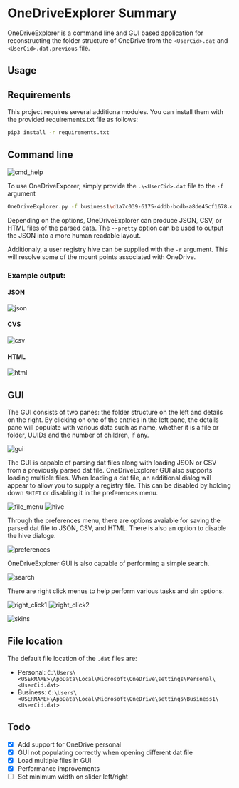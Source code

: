# OneDriveExplorer Summary

OneDriveExplorer is a command line and GUI based application for reconstructing the folder structure of OneDrive from the `<UserCid>.dat` and `<UserCid>.dat.previous` file.

## Usage

## Requirements

This project requires several additiona modules. You can install them with the provided requirements.txt file as follows:

```bash
pip3 install -r requirements.txt
```

## Command line

![cmd_help](./Images/cmd_help.png)

To use OneDriveExporer, simply provide the `.\<UserCid>.dat` file to the `-f` argument

```bash
OneDriveExplorer.py -f business1\d1a7c039-6175-4ddb-bcdb-a8de45cf1678.dat
```

Depending on the options, OneDriveExplorer can produce JSON, CSV, or HTML files of the parsed data. The `--pretty` option can be used to output the JSON into a more human readable layout.

Additionaly, a user registry hive can be supplied with the `-r` argument. This will resolve some of the mount points associated with OneDrive.

### Example output:

#### JSON

![json](./Images/json.png)

#### CVS

![csv](./Images/csv.png)

#### HTML

![html](./Images/html.png)

## GUI

The GUI consists of two panes: the folder structure on the left and details on the right. By clicking on one of the entries in the left pane, the details pane will populate with various data such as name, whether it is a file or folder, UUIDs and the number of children, if any.

![gui](./Images/gui.png)

The GUI is capable of parsing dat files along with loading JSON or CSV from a previously parsed dat file. OneDriveExplorer GUI also supports loading multiple files. When loading a dat file, an additional dialog will appear to allow you to supply a registry file. This can be disabled by holding down `SHIFT` or disabling it in the preferences menu.

![file_menu](./Images/file_menu.png)  ![hive](./Images/hive.png)

Through the preferences menu, there are options avaiable for saving the parsed dat file to JSON, CSV, and HTML. There is also an option to disable the hive dialoge.

![preferences](./Images/preference.png) 

OneDriveExplorer GUI is also capable of performing a simple search.

![search](./Images/search.png)

There are right click menus to help perform various tasks and sin options.

![right_click1](./Images/rc_menu1.png)
![right_click2](./Images/rc_menu2.png)

![skins](./Images/skins.png)

## File location

The default file location of the `.dat` files are:

- Personal: `C:\Users\<USERNAME>\AppData\Local\Microsoft\OneDrive\settings\Personal\<UserCid.dat>`
- Business: `C:\Users\<USERNAME>\AppData\Local\Microsoft\OneDrive\settings\Business1\<UserCid.dat>`

## Todo

- [x] Add support for OneDrive personal
- [x] GUI not populating correctly when opening different dat file
- [x] Load multiple files in GUI
- [x] Performance improvements
- [ ] Set minimum width on slider left/right